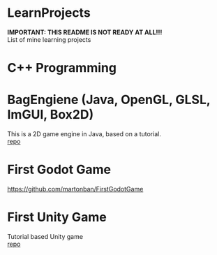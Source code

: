 # LearnProjects
**IMPORTANT: THIS README IS NOT READY AT ALL!!!** <br />
List of mine learning projects

# C++ Programming

# BagEngiene (Java, OpenGL, GLSL, ImGUI, Box2D)
This is a 2D game engine in Java, based on a tutorial. <br>
[repo](https://github.com/martonban/BagEnginePOC)

# First Godot Game
https://github.com/martonban/FirstGodotGame

# First Unity Game
Tutorial based Unity game <br>
[repo](https://github.com/martonban/UnityGameTutorial)
